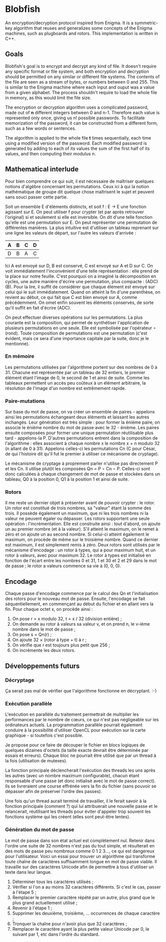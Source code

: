 # Blobfish
An encryption/decryption protocol inspired from Enigma. It is a symmetric-key algorithm that reuses and generalizes some concepts of the Enigma machines, such as plugboards and rotors. This implementation is written in C++.

## Goals

Blobfish's goal is to encrypt and decrypt any kind of file. It doesn't require any specific format or file system, and both encryption and decryption should be permitted on any similar or different file systems. The contents of the file are seen as a stream of bytes, or numbers between 0 and 255. This is similar to the Enigma machine where each input and ouput was a value from a given alphabet. The process shouldn't require to load the whole file in memory, as this would limit the file size.

The encryption or decryption algorithm uses a complicated password, made out of **n** different integers between 0 and n-1. Therefore each value is represented only once, giving us n! possible passwords. To facilitate memorization of the password, it can be constructed from a different form, such as a few words or sentences.

The algorithm is applied to the whole file **t** times sequentially, each time using a modified version of the password. Each modified password is generated by adding to each of its values the sum of the first half of its values, and then computing their modulus n.

## Mathematical interlude

Pour bien comprendre ce qui suit, il est nécessaire de maîtriser quelques notions d'algèbre concernant les permutations. Ceux ici à qui la notion mathématique de groupe dit quelque chose maîtrisent le sujet et peuvent sans souci passer cette partie.

Soit un ensemble E d'éléments distincts, et soit f : E → E une fonction agissant sur E. On peut utiliser f pour crypter (et par après retrouver l'original) si et seulement si elle est inversible. On dit d'une telle fonction qu'elle est une permutation sur E.
On peut représenter une permutation de différentes manières. La plus intuitive est d'utiliser un tableau reprenant sur une ligne les valeurs de départ, sur l'autre les valeurs d'arrivée :

| A | B | C | D |
|---|---|---|---|
| D | B | A | C |

Ici A est envoyé sur D, B est conservé, C est envoyé sur A et D sur C. On voit immédiatement l'inconvénient d'une telle représentation : elle prend de la place sur notre feuille. C'est pourquoi on a imaginé la décomposition en cycles, une autre manière d'écrire une permutation, plus compacte : (ADC) (B). Pour la lire, il suffit de considérer que chaque élément est envoyé sur celui qui le suit immédiatement. Quand on atteint la fin d'une parenthèse, on revient au début, ce qui fait que C est bien envoyé sur A, comme précédemment. On omet enfin souvent les éléments conservés, de sorte qu'il suffit en fait d'écrire (ADC).

On peut effectuer diverses opérations sur les permutations. La plus courante est la composition, qui permet de synthétiser l'application de plusieurs permutations en une seule. Elle est symbolisée par l'opérateur ∘ (rond). Toute composition de permutations est une permutation (c'est évident, mais ce sera d'une importance capitale par la suite, donc je le mentionne).

### En mémoire

Les permutations utilisées par l'algorithme portent sur des nombres de 0 à 31. Chacune est représentée par un tableau de 32 entiers, le premier élément étant l'image de 0, le second de 1 et ainsi de suite. Comme les tableaux permettent un accès peu coûteux à un élément arbitraire, la résolution de l'image d'un nombre est extrêmement rapide.

### Paire-mutations

Sur base du mot de passe, on va créer un ensemble de paires - appelons ainsi les permutations échangeant deux éléments et laissant les autres inchangés. Leur génération est très simple : pour former la énième paire, on associe le énième nombre du mot de passe avec le 32 - énième. Les paires ensuite composées pour former une unique permutation réutilisable plus tard - appelons-la P.
D'autres permutations entrent dans la composition de l'algorithme : elles associent à chaque nombre x le nombre x + n modulo 32 (n allant de 0 à 31). Appelons celles-ci les permutations Cn (C pour César, de qui l'histoire dit qu'il fut le premier à utiliser ce mécanisme de cryptage).

Le mécanisme de cryptage à proprement parler n'utilise pas directement P et les Cn. Il utilise plutôt les composées Qn = P ∘ Cn ∘ P. Celles-ci sont donc calculées à chaque changement de mot de passe et stockées dans un tableau, Q0 à la position 0, Q1 à la position 1 et ainsi de suite.

### Rotors

Il me reste un dernier objet à présenter avant de pouvoir crypter : le rotor. Un rotor est constitué de trois nombres, sa "valeur" étant la somme des trois. Il possède également un maximum, que ni les trois nombres ni la valeur ne peuvent égaler ou dépasser.
Les rotors supportent une seule opération : l'incrémentation. Elle est construite ainsi : tout d'abord, on ajoute un au premier nombre (et à la valeur). S'il atteint le maximum, on le remet à zéro et on ajoute un au second nombre. Si celui-ci atteint également le maximum, on procède de même sur le troisième nombre. Quand ce dernier est maximum, il est simplement remis à zéro.
Deux rotors sont utilisés par le mécanisme d'encodage : un rotor à types, qui a pour maximum huit, et un rotor à valeurs, avec pour maximum 32. Le rotor à types est initialisé en fonction de l'écart entre les nombres 0 et 31, 1 et 30 et 2 et 29 dans le mot de passe ; le rotor a valeurs commence sa vie à (0, 0, 0).

## Encodage

Chaque passe d'encodage commence par le calcul des Qn et l'initialisation des rotors pour le nouveau mot de passe. Ensuite, l'encodage se fait séquentiellement, en commençant au début du fichier et en allant vers la fin.
Pour chaque octet x, on procède ainsi :
1) On pose r = x modulo 32, t = x / 32 (division entière) ;
2) On demande au rotor à valeurs sa valeur v, et on prend n, le v-ième nombre dans le mot de passe ;
3) On pose s = Qn(r) ;
4) On ajoute 32 × (rotor à type + t) à r ;
5) On vérifie que r est toujours plus petit que 256 ;
6) On incrémente les deux rotors.

## Développements futurs
### Décryptage
Ça serait pas mal de vérifier que l'algorithme fonctionne en décryptant. :-)

### Exécution parallèle

L'exécution en parallèle du traitement permettrait de multiplier les performances par le nombre de cœurs, ce qui n'est pas négligeable sur les ordinateurs actuels. La programmation parallèle pourrait également conduire à la possibilité d'utiliser OpenCL pour exécution sur la carte graphique - si toutefois c'est possible.

Je propose pour ce faire de découper le fichier en blocs logiques de quelques dizaines d'octets (la taille exacte devrait être déterminée par essais et erreurs). Chaque bloc ne pourrait être utilisé que par un thread à la fois (utilisation de mutexes).

La fonction principale déclencherait l'exécution des threads les uns après les autres (avec un nombre maximum configurable), chacun étant responsable d'une passe (et donc initialisé avec le mot de passe correct). Ils se livreraient une course effrénée vers la fin du fichier (sans pouvoir se dépasser afin de préserver l'ordre des passes).

Une fois qu'un thread aurait terminé de travailler, il le ferait savoir à la fonction principale (comment ?) qui lui attribuerait une nouvelle passe et le relancerait, réutilisant les threads pour éviter d'appeler trop souvent les fonctions système qui les créent (elles sont peut-être lentes).

### Génération du mot de passe
Le mot de passe dans son état actuel est complètement nul. Retenir dans l'ordre une suite de 32 nombres n'est pas du tout simple, et résulterait en des mots de passe peu nombreux comme 0 1 2 3..., ce qui est dangereux pour l'utilisateur. Voici un essai pour trouver un algorithme qui transforme toute chaîne de caractères suffisamment longue en mot de passe viable. Il travaille sur des caractères Unicode afin de permettre à tous d'utiliser un texte dans leur langue.
1) Déterminer tous les caractères utilisés ;
2) Vérifier si l'on a au moins 32 caractères différents. Si c'est le cas, passer à l'étape 5 ;
3) Remplacer le premier caractère répété par un autre, plus grand que le plus grand actuellement utilisé ;
4) Revenir à l'étape 1 ;
5) Supprimer les deuxième, troisième, ... occurrences de chaque caractère ;
6) Tronquer la chaîne pour n'avoir plus que 32 caractères ;
7) Remplacer le caractère ayant la plus petite valeur Unicode par 0, le suivant par 1, etc dans l'ordre du standard.

